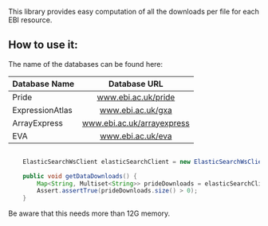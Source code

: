 
This library provides easy computation of all the downloads per file for each EBI resource.

How to use it:
--------------

The name of the databases can be found here:


| Database Name    | Database URL                 |
|------------------|:----------------------------:|
|  Pride           | www.ebi.ac.uk/pride          |
|  ExpressionAtlas | www.ebi.ac.uk/gxa            |
|  ArrayExpress    | www.ebi.ac.uk/arrayexpress   |
|  EVA             | www.ebi.ac.uk/eva            |


```java

    ElasticSearchWsClient elasticSearchClient = new ElasticSearchWsClient(new ElasticSearchWsConfigProd());

    public void getDataDownloads() {
        Map<String, Multiset<String>> prideDownloads = elasticSearchClient.getDataDownloads(ElasticSearchWsConfigProd.DB.Pride, "PXD000533", LocalDate.now());
        Assert.assertTrue(prideDownloads.size() > 0);
    }

```

Be aware that this needs more than 12G memory.



